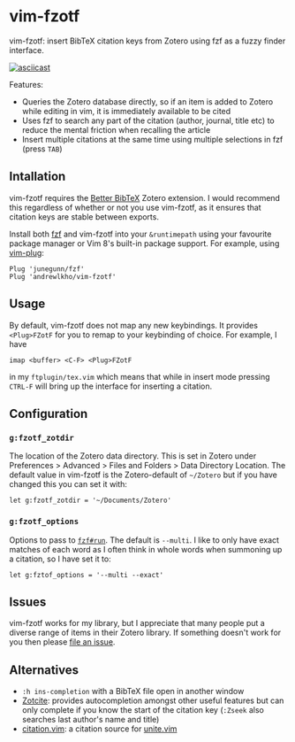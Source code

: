 # vim-fzotf

vim-fzotf: insert BibTeX citation keys from Zotero using fzf as a fuzzy finder interface.

[![asciicast](https://asciinema.org/a/365803.svg)](https://asciinema.org/a/365803)

Features:
- Queries the Zotero database directly, so if an item is added to Zotero while 
  editing in vim, it is immediately available to be cited
- Uses fzf to search any part of the citation (author, journal, title etc) to 
  reduce the mental friction when recalling the article
- Insert multiple citations at the same time using multiple selections in fzf 
  (press `TAB`)

## Intallation

vim-fzotf requires the [Better BibTeX][BBT] Zotero extension.  I would recommend 
this regardless of whether or not you use vim-fzotf, as it ensures that citation 
keys are stable between exports.

[BBT]: https://github.com/retorquere/zotero-better-bibtex

Install both [fzf][fzf] and vim-fzotf into your `&runtimepath` using your 
favourite package manager or Vim 8's built-in package support.  For example, 
using [vim-plug][vim-plug]:

    Plug 'junegunn/fzf'
    Plug 'andrewlkho/vim-fzotf'

[fzf]: https://github.com/junegunn/fzf/
[vim-plug]: https://github.com/junegunn/vim-plug


## Usage

By default, vim-fzotf does not map any new keybindings.  It provides 
`<Plug>FZotF` for you to remap to your keybinding of choice.  For example, 
I have

    imap <buffer> <C-F> <Plug>FZotF

in my `ftplugin/tex.vim` which means that while in insert mode pressing `CTRL-F`
will bring up the interface for inserting a citation.


## Configuration
    
### `g:fzotf_zotdir`

The location of the Zotero data directory.  This is set in Zotero under 
Preferences > Advanced > Files and Folders > Data Directory Location.  The 
default value in vim-fzotf is the Zotero-default of `~/Zotero` but if you have 
changed this you can set it with:

    let g:fzotf_zotdir = '~/Documents/Zotero'

### `g:fzotf_options`

Options to pass to [`fzf#run`][fzfrun].  The default is `--multi`.  I like to 
only have exact matches of each word as I often think in whole words when 
summoning up a citation, so I have set it to:

    let g:fztof_options = '--multi --exact'

[fzfrun]: https://github.com/junegunn/fzf/blob/master/README-VIM.md#fzfrun


## Issues

vim-fzotf works for my library, but I appreciate that many people put a diverse 
range of items in their Zotero library.  If something doesn't work for you then 
please [file an issue][issues].

[issues]: https://github.com/andrewlkho/vim-fzotf/issues


## Alternatives

- `:h ins-completion` with a BibTeX file open in another window
- [Zotcite][zotcite]: provides autocompletion amongst other useful features but 
  can only complete if you know the start of the citation key (`:Zseek` also 
  searches last author's name and title)
- [citation.vim][citation]: a citation source for [unite.vim][unite]

[zotcite]: https://github.com/jalvesaq/zotcite
[citation]: https://github.com/rafaqz/citation.vim
[unite]: https://github.com/Shougo/unite.vim
